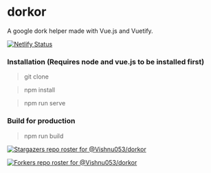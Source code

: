 # dorkor
A google dork helper made with Vue.js and Vuetify.

[![Netlify Status](https://api.netlify.com/api/v1/badges/a326dd0a-5335-4eef-b1e1-403bddc642fa/deploy-status)](https://app.netlify.com/sites/dorkor/deploys)

### Installation (Requires node and vue.js to be installed first)

> git clone <url>

> npm install

> npm run serve


### Build for production

> npm run build

  
[![Stargazers repo roster for @Vishnu053/dorkor](https://reporoster.com/stars/dark/Vishnu053/dorkor)](https://github.com/Vishnu053/dorkor/stargazers)
  
[![Forkers repo roster for @Vishnu053/dorkor](https://reporoster.com/forks/dark/Vishnu053/dorkor)](https://github.com/Vishnu053/dorkor/network/members)
